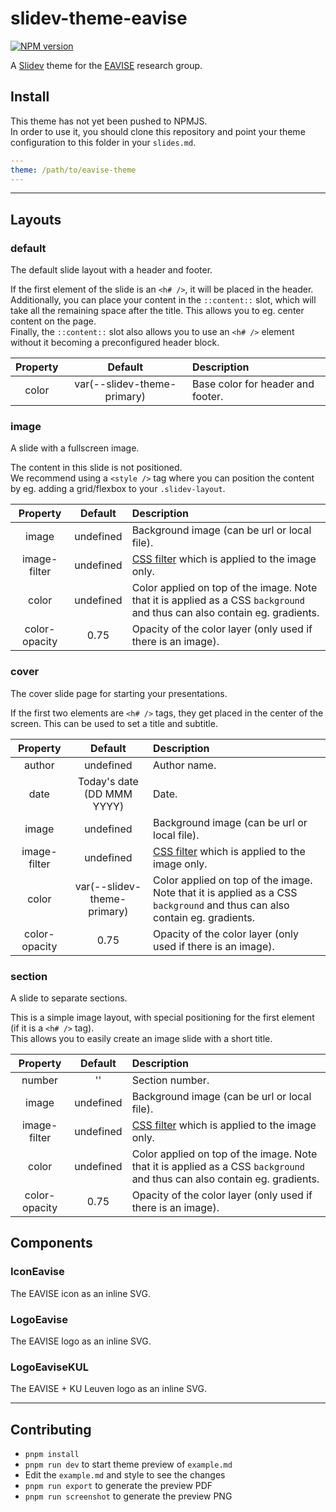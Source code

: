# slidev-theme-eavise

[![NPM version](https://img.shields.io/npm/v/slidev-theme-eavise?color=3AB9D4&label=)](https://www.npmjs.com/package/slidev-theme-eavise)

A [Slidev](https://github.com/slidevjs/slidev) theme for the [EAVISE](www.eavise.be) research group.

## Install

This theme has not yet been pushed to NPMJS.  
In order to use it, you should clone this repository and point your theme configuration to this folder in your `slides.md`.

```yaml
---
theme: /path/to/eavise-theme
---
```

---

## Layouts

### default
The default slide layout with a header and footer.

If the first element of the slide is an `<h# />`, it will be placed in the header.  
Additionally, you can place your content in the `::content::` slot, which will take all the remaining space after the title.
This allows you to eg. center content on the page.  
Finally, the `::content::` slot also allows you to use an `<h# />` element without it becoming a preconfigured header block.

| Property      | Default                     | Description |
|:-------------:|:---------------------------:|:------------|
| color         | var(--slidev-theme-primary) | Base color for header and footer. |

### image
A slide with a fullscreen image.

The content in this slide is not positioned.  
We recommend using a `<style />` tag where you can position the content by eg. adding a grid/flexbox to your `.slidev-layout`.

| Property      | Default                     | Description |
|:-------------:|:---------------------------:|:------------|
| image         | undefined                   | Background image (can be url or local file). |
| image-filter  | undefined                   | [CSS filter](https://developer.mozilla.org/en-US/docs/Web/CSS/filter) which is applied to the image only. |
| color         | undefined                   | Color applied on top of the image. Note that it is applied as a CSS `background` and thus can also contain eg. gradients. |
| color-opacity | 0.75                        | Opacity of the color layer (only used if there is an image). |

### cover
The cover slide page for starting your presentations.

If the first two elements are `<h# />` tags, they get placed in the center of the screen.
This can be used to set a title and subtitle.

| Property      | Default                     | Description |
|:-------------:|:---------------------------:|:------------|
| author        | undefined                   | Author name. |
| date          | Today's date (DD MMM YYYY)  | Date. |
| image         | undefined                   | Background image (can be url or local file). |
| image-filter  | undefined                   | [CSS filter](https://developer.mozilla.org/en-US/docs/Web/CSS/filter) which is applied to the image only. |
| color         | var(--slidev-theme-primary) | Color applied on top of the image. Note that it is applied as a CSS `background` and thus can also contain eg. gradients. |
| color-opacity | 0.75                        | Opacity of the color layer (only used if there is an image). |

### section
A slide to separate sections.

This is a simple image layout, with special positioning for the first element (if it is a `<h# />` tag).  
This allows you to easily create an image slide with a short title.

| Property      | Default                     | Description |
|:-------------:|:---------------------------:|:------------|
| number        | ''                          | Section number. |
| image         | undefined                   | Background image (can be url or local file). |
| image-filter  | undefined                   | [CSS filter](https://developer.mozilla.org/en-US/docs/Web/CSS/filter) which is applied to the image only. |
| color         | undefined                   | Color applied on top of the image. Note that it is applied as a CSS `background` and thus can also contain eg. gradients. |
| color-opacity | 0.75                        | Opacity of the color layer (only used if there is an image). |


## Components

### IconEavise
The EAVISE icon as an inline SVG.

### LogoEavise
The EAVISE logo as an inline SVG.

### LogoEaviseKUL
The EAVISE + KU Leuven logo as an inline SVG.

---

## Contributing

- `pnpm install`
- `pnpm run dev` to start theme preview of `example.md`
- Edit the `example.md` and style to see the changes
- `pnpm run export` to generate the preview PDF
- `pnpm run screenshot` to generate the preview PNG
